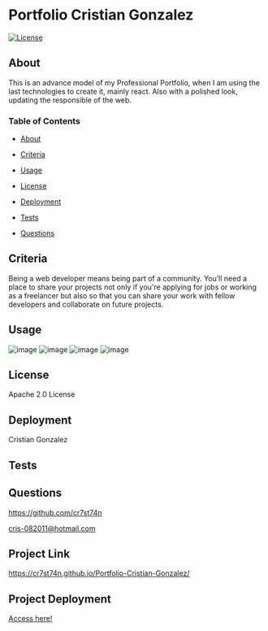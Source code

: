 
# Portfolio Cristian Gonzalez

[![License](https://img.shields.io/badge/License-Apache_2.0-yellowgreen.svg)](https://opensource.org/licenses/Apache-2.0)  

## About
This is an advance model of my Professional Portfolio, when I am using the last technologies to create it, mainly react. Also with a polished look, updating the responsible of the web. 

### Table of Contents
 * [About](#About)

 * [Criteria](#Criteria)

 * [Usage](#Usage)

 * [License](#License)

 * [Deployment](#Deployment)

 * [Tests](#Tests)

 * [Questions](#Questions)



## Criteria
Being a web developer means being part of a community. You’ll need a place to share your projects not only if you're applying for jobs or working as a freelancer but also so that you can share your work with fellow developers and collaborate on future projects.

## Usage

![image](https://user-images.githubusercontent.com/34308684/187005479-47ab9554-58a2-42ec-8b65-68e7108c864e.png)
![image](https://user-images.githubusercontent.com/34308684/187005500-329efad4-28f7-4bb2-9ff8-e5a954e5f0a7.png)
![image](https://user-images.githubusercontent.com/34308684/187005515-0b179376-9798-4d50-9f3d-cd4ee8698ed3.png)
![image](https://user-images.githubusercontent.com/34308684/187005527-41129c97-f955-4569-b5b1-efa9f54a166f.png)


## License
Apache 2.0 License

## Deployment
Cristian Gonzalez

## Tests


## Questions
 

https://github.com/cr7st74n

cris-082011@hotmail.com

## Project Link
https://cr7st74n.github.io/Portfolio-Cristian-Gonzalez/

## Project Deployment
[Access here!](https://cr7st74n.github.io/Portfolio-Cristian-Gonzalez/)

